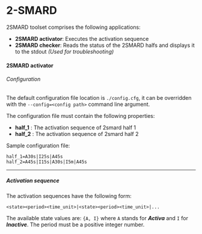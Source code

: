 # 2-SMARD

2SMARD toolset comprises the following applications:
* **2SMARD activator**: Executes the activation sequence
* **2SMARD checker**: Reads the status of the 2SMARD halfs and displays it to the stdout _(Used for troubleshooting)_

#### 2SMARD activator
###### Configuration
The default configuration file location is ```./config.cfg```, it can be overridden with the ```--config=<config path>``` command line argument.

The configuration file must contain the following properties:
* **half_1** : The activation sequence of 2smard half 1
* **half_2** : The activation sequence of 2smard half 2

Sample configuration file:
```
half_1=A30s|I25s|A45s
half_2=A45s|I15s|A30s|I5m|A45s
```
___
##### Activation sequence
The activation sequences have the following form:
```
<state><period><time_unit>|<state><period><time_unit>|...
```
The available state values are: ```{A, I}``` where ```A``` stands for **_Activa_** and ```I``` for **_Inactive_**.
The period must be a positive integer number.
